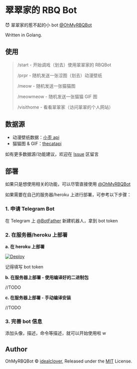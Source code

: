 # 翠翠家的 RBQ Bot

😈 翠翠家的惹不起的小 bot [@OhMyRBQBot](https://t.me/OhMyRBQBot)

Written in Golang.

## 使用

> /start - 开始调戏（划去）使用翠翠家的 RBQBot
>
> /prpr - 随机发送一张涩图（划去）动漫壁纸
>
> /meow - 随机发送一张猫猫图
>
> /meowmeow - 随机发送一张猫猫 GIF 图
>
> /visithome - 看看翠翠家（访问翠翠的个人网站）

## 数据源

* 动漫壁纸数据：[小歪 api](https://api.ixiaowai.cn)
* 猫猫图 & GIF：[thecatapi](https://thecatapi.com/)

如有更多数据源/功能建议，欢迎在 [Issue](https://github.com/idealclover/OhMyRBQBot/issues) 区留言

## 部署

如果只是想使用相关的功能，可以尽管直接使用 [@OhMyRBQBot](https://t.me/OhMyRBQBot)

如果需要在自己的服务器/heroku 上进行部署，可参考以下步骤：

### 1. 申请 Telegram Bot

在 Telegram 上 [@BotFather](https://t.me/BotFather) 新建机器人，拿到 bot token

### 2. 在服务器/heroku 上部署

**a. 在 heroku 上部署**

[![Deploy](https://www.herokucdn.com/deploy/button.svg)](https://heroku.com/deploy)

记得填写 bot token

**b. 在服务器上部署 - 使用编译好的二进制包**

//TODO

**c. 在服务器上部署 - 手动编译安装**

//TODO

### 3. 完善 bot 信息

添加头像，描述，命令等描述，就可以开始使用啦 w

## Author

OhMyRBQBot © [idealclover](https://idealclover.top), Released under the [MIT](https://github.com/idealclover/OhMyRBQBot/blob/master/LICENSE) License.
